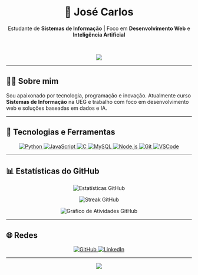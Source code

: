 <!-- PERFIL DE USUÁRIO - JOSÉ CARLOS -->

<h1 align="center">🌌 José Carlos</h1>

<p align="center">
  Estudante de <strong>Sistemas de Informação</strong> | Foco em <strong>Desenvolvimento Web</strong> e <strong>Inteligência Artificial</strong>
</p>

<br>

<p align="center">
  <img src="https://capsule-render.vercel.app/api?type=waving&color=8000ff&height=120&section=header"/>
</p>

---

## 👨‍💻 Sobre mim

Sou apaixonado por tecnologia, programação e inovação. Atualmente curso **Sistemas de Informação** na UEG e trabalho com foco em desenvolvimento web e soluções baseadas em dados e IA.

---

## 🚀 Tecnologias e Ferramentas

<p align="center">
  <a href="https://www.python.org/" target="_blank">
    <img src="https://img.shields.io/badge/Python-14353D?style=for-the-badge&logo=python&logoColor=white" alt="Python">
  </a>
  <a href="https://developer.mozilla.org/pt-BR/docs/Web/JavaScript" target="_blank">
    <img src="https://img.shields.io/badge/JavaScript-14353D?style=for-the-badge&logo=javascript&logoColor=white" alt="JavaScript">
  </a>
  <a href="https://devdocs.io/c/" target="_blank">
    <img src="https://img.shields.io/badge/C-14353D?style=for-the-badge&logo=c&logoColor=white" alt="C">
  </a>
  <a href="https://dev.mysql.com/doc/" target="_blank">
    <img src="https://img.shields.io/badge/MySQL-14353D?style=for-the-badge&logo=mysql&logoColor=white" alt="MySQL">
  </a>
  <a href="https://nodejs.org/pt-br/docs" target="_blank">
    <img src="https://img.shields.io/badge/Node.js-14353D?style=for-the-badge&logo=node.js&logoColor=white" alt="Node.js">
  </a>
  <a href="https://git-scm.com/doc" target="_blank">
    <img src="https://img.shields.io/badge/Git-14353D?style=for-the-badge&logo=git&logoColor=white" alt="Git">
  </a>
  <a href="https://code.visualstudio.com/docs" target="_blank">
    <img src="https://img.shields.io/badge/VSCode-14353D?style=for-the-badge&logo=visualstudiocode&logoColor=white" alt="VSCode">
  </a>
</p>

---

## 📊 Estatísticas do GitHub

<p align="center">
  <img src="https://github-readme-stats.vercel.app/api?username=josecarlosjccf&show_icons=true&theme=tokyonight&hide_title=true&hide_border=true&bg_color=00000000&icon_color=8000ff&text_color=228B22" alt="Estatísticas GitHub" />
</p>

<p align="center">
  <img src="https://github-readme-streak-stats.herokuapp.com?user=josecarlosjccf&theme=tokyonight&hide_border=true&ring=8000ff&fire=228B22&currStreakLabel=228B22&background=00000000" alt="Streak GitHub" />
</p>

<p align="center">
  <img src="https://github-readme-activity-graph.vercel.app/graph?username=josecarlosjccf&bg_color=00000000&color=8000ff&line=228B22&point=228B22&area=true&hide_border=true" alt="Gráfico de Atividades GitHub" />
</p>

---

## 🌐 Redes

<p align="center">
  <a href="https://github.com/josecarlosjccf" target="_blank">
    <img src="https://img.shields.io/badge/GitHub-8000ff?style=for-the-badge&logo=github&logoColor=white" alt="GitHub" />
  </a>
  <a href="https://www.linkedin.com/in/jos%C3%A9-carlos-candido-73b723235/" target="_blank">
    <img src="https://img.shields.io/badge/LinkedIn-228B22?style=for-the-badge&logo=linkedin&logoColor=white" alt="LinkedIn" />
  </a>
</p>

---

<p align="center">
  <img src="https://capsule-render.vercel.app/api?type=waving&color=8000ff&height=120&section=footer"/>
</p>
